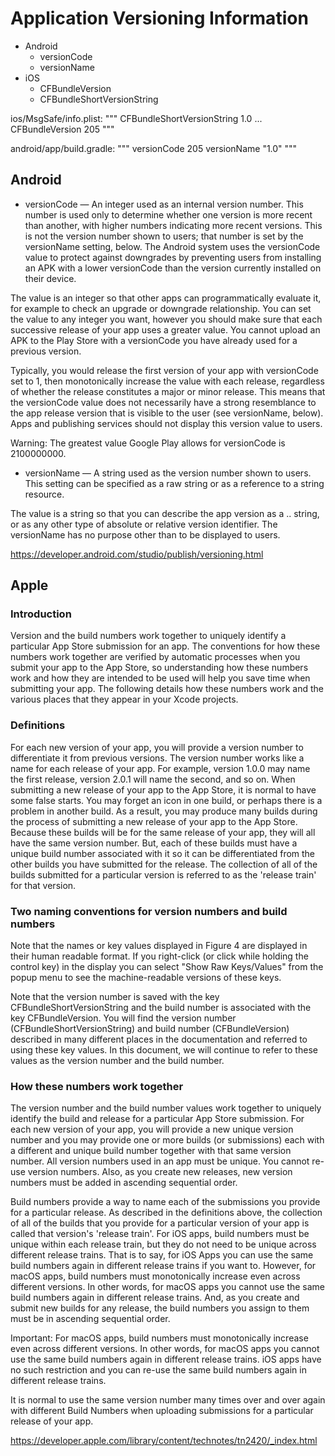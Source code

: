 # Application Versioning Information

* Android
  * versionCode
  * versionName
* iOS
  * CFBundleVersion
  * CFBundleShortVersionString


ios/MsgSafe/info.plist:
"""
        <key>CFBundleShortVersionString</key>
        <string>1.0</string>
        ...
        <key>CFBundleVersion</key>
        <string>205</string>
"""

android/app/build.gradle:
"""
        versionCode 205
        versionName "1.0"
"""

## Android

* versionCode — An integer used as an internal version number. This number is used only to determine whether one
version is more recent than another, with higher numbers indicating more recent versions. This is not the version
number shown to users; that number is set by the versionName setting, below. The Android system uses the versionCode
value to protect against downgrades by preventing users from installing an APK with a lower versionCode than the
version currently installed on their device.

The value is an integer so that other apps can programmatically evaluate it, for example to check an upgrade or
downgrade relationship. You can set the value to any integer you want, however you should make sure that each
successive release of your app uses a greater value. You cannot upload an APK to the Play Store with a versionCode
you have already used for a previous version.

Typically, you would release the first version of your app with versionCode set to 1, then monotonically increase
the value with each release, regardless of whether the release constitutes a major or minor release. This means that
the versionCode value does not necessarily have a strong resemblance to the app release version that is visible to
the user (see versionName, below). Apps and publishing services should not display this version value to users.

Warning: The greatest value Google Play allows for versionCode is 2100000000.

* versionName — A string used as the version number shown to users. This setting can be specified as a raw string or
as a reference to a string resource.

The value is a string so that you can describe the app version as a <major>.<minor>.<point> string, or as any other
type of absolute or relative version identifier. The versionName has no purpose other than to be displayed to users.

https://developer.android.com/studio/publish/versioning.html


## Apple

### Introduction

Version and the build numbers work together to uniquely identify a particular App Store submission for an app. The
conventions for how these numbers work together are verified by automatic processes when you submit your app to the
App Store, so understanding how these numbers work and how they are intended to be used will help you save time when
submitting your app. The following details how these numbers work and the various places that they appear in your
Xcode projects.

### Definitions

For each new version of your app, you will provide a version number to differentiate it from previous versions. The
version number works like a name for each release of your app. For example, version 1.0.0 may name the first release,
version 2.0.1 will name the second, and so on. When submitting a new release of your app to the App Store, it is normal
to have some false starts. You may forget an icon in one build, or perhaps there is a problem in another build. As a
result, you may produce many builds during the process of submitting a new release of your app to the App Store.
Because these builds will be for the same release of your app, they will all have the same version number. But, each
of these builds must have a unique build number associated with it so it can be differentiated from the other builds
you have submitted for the release. The collection of all of the builds submitted for a particular version is referred
to as the 'release train' for that version.

### Two naming conventions for version numbers and build numbers

Note that the names or key values displayed in Figure 4 are displayed in their human readable format. If you
right-click (or click while holding the control key) in the display you can select "Show Raw Keys/Values" from
the popup menu to see the machine-readable versions of these keys.

Note that the version number is saved with the key CFBundleShortVersionString and the build number is associated
with the key CFBundleVersion. You will find the version number (CFBundleShortVersionString) and build number
(CFBundleVersion) described in many different places in the documentation and referred to using these key values.
In this document, we will continue to refer to these values as the version number and the build number.

### How these numbers work together

The version number and the build number values work together to uniquely identify the build and release for a particular
App Store submission. For each new version of your app, you will provide a new unique version number and you may provide
one or more builds (or submissions) each with a different and unique build number together with that same version number.
All version numbers used in an app must be unique. You cannot re-use version numbers. Also, as you create new releases,
new version numbers must be added in ascending sequential order.

Build numbers provide a way to name each of the submissions you provide for a particular release. As described in the
definitions above, the collection of all of the builds that you provide for a particular version of your app is called
that version's 'release train'. For iOS apps, build numbers must be unique within each release train, but they do not
need to be unique across different release trains. That is to say, for iOS Apps you can use the same build numbers again
in different release trains if you want to. However, for macOS apps, build numbers must monotonically increase even across
different versions. In other words, for macOS apps you cannot use the same build numbers again in different release trains.
And, as you create and submit new builds for any release, the build numbers you assign to them must be in ascending
sequential order.

Important: For macOS apps, build numbers must monotonically increase even across different versions. In other words, for
macOS apps you cannot use the same build numbers again in different release trains. iOS apps have no such restriction and
you can re-use the same build numbers again in different release trains.

It is normal to use the same version number many times over and over again with different Build Numbers when uploading submissions for a particular release of your app.

https://developer.apple.com/library/content/technotes/tn2420/_index.html
